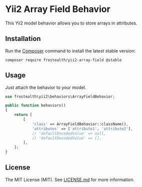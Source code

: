 # Yii2 Array Field Behavior

This Yii2 model behavior allows you to store arrays in attributes.

## Installation

Run the [Composer](http://getcomposer.org/download/) command to install the latest stable version:

```
composer require frostealth/yii2-array-field @stable
```

## Usage

Just attach the behavior to your model.

```php
use frostealth\yii2\behaviors\ArrayFieldBehavior;

public function behaviors()
{
    return [
        [
            'class' => ArrayFieldBehavior::className(),
            'attributes' => ['attribute1', 'attribute2'],
            // 'defaultEncodedValue' => null,
            // 'defaultDecodedValue' => [],
        ],
    ];
}
```

## License

The MIT License (MIT).
See [LICENSE.md](https://github.com/frostealth/yii2-array-field/blob/master/LICENSE.md) for more information.